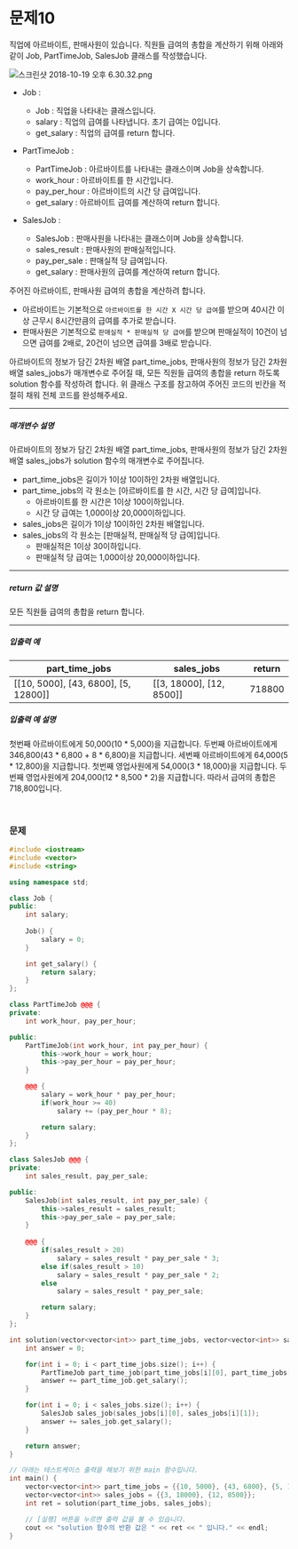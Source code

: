 
# 문제10
직업에 아르바이트, 판매사원이 있습니다. 직원들 급여의 총합을 계산하기 위해 아래와 같이 Job, PartTimeJob, SalesJob 클래스를 작성했습니다.

  ![스크린샷 2018-10-19 오후 6.30.32.png](https://grepp-programmers.s3.amazonaws.com/files/ybm/72380e23f2/1cecc7c5-2d0f-46fd-b5bc-9c9cf6224811.png)

* Job :
  * Job : 직업을 나타내는 클래스입니다.
  * salary : 직업의 급여를 나타냅니다. 초기 급여는 0입니다.
  * get_salary : 직업의 급여를 return 합니다.

* PartTimeJob :
  * PartTimeJob : 아르바이트를 나타내는 클래스이며 Job을 상속합니다.
  * work_hour : 아르바이트를 한 시간입니다.
  * pay_per_hour : 아르바이트의 시간 당 급여입니다.
  * get_salary : 아르바이트 급여를 계산하여 return 합니다.

* SalesJob :
  * SalesJob : 판매사원을 나타내는 클래스이며 Job을 상속합니다.
  * sales_result : 판매사원의 판매실적입니다.
  * pay_per_sale : 판매실적 당 급여입니다.
  * get_salary : 판매사원의 급여를 계산하여 return 합니다.

주어진 아르바이트, 판매사원 급여의 총합을 계산하려 합니다.

* 아르바이트는 기본적으로 `아르바이트를 한 시간 X 시간 당 급여`를 받으며 40시간 이상 근무시 8시간만큼의 급여를 추가로 받습니다.
* 판매사원은 기본적으로 `판매실적 * 판매실적 당 급여`를 받으며 판매실적이 10건이 넘으면 급여를 2배로, 20건이 넘으면 급여를 3배로 받습니다.

아르바이트의 정보가 담긴 2차원 배열 part_time_jobs, 판매사원의 정보가 담긴 2차원 배열 sales_jobs가 매개변수로 주어질 때, 모든 직원들 급여의 총합을 return 하도록 solution 함수를 작성하려 합니다. 위 클래스 구조를 참고하여 주어진 코드의 빈칸을 적절히 채워 전체 코드를 완성해주세요.

---

##### 매개변수 설명
아르바이트의 정보가 담긴 2차원 배열 part_time_jobs, 판매사원의 정보가 담긴 2차원 배열 sales_jobs가 solution 함수의 매개변수로 주어집니다.
* part_time_jobs은 길이가 1이상 10이하인 2차원 배열입니다.
* part_time_jobs의 각 원소는 [아르바이트를 한 시간, 시간 당 급여]입니다.
  * 아르바이트를 한 시간은 1이상 100이하입니다.
  * 시간 당 급여는 1,000이상 20,000이하입니다.
* sales_jobs은 길이가 1이상 10이하인 2차원 배열입니다.
* sales_jobs의 각 원소는 [판매실적, 판매실적 당 급여]입니다.
  * 판매실적은 1이상 30이하입니다.
  * 판매실적 당 급여는 1,000이상 20,000이하입니다.

---

##### return 값 설명
모든 직원들 급여의 총합을 return 합니다.

---

##### 입출력 예

| part_time_jobs                       | sales_jobs               | return |
|--------------------------------------|--------------------------|--------|
| [[10, 5000], [43, 6800], [5, 12800]] | [[3, 18000], [12, 8500]] | 718800 |

##### 입출력 예 설명

첫번째 아르바이트에게 50,000(10 * 5,000)을 지급합니다.
두번째 아르바이트에게 346,800(43 * 6,800 + 8 * 6,800)을 지급합니다.
세번째 아르바이트에게 64,000(5 * 12,800)을 지급합니다.
첫번째 영업사원에게 54,000(3 * 18,000)을 지급합니다.
두번째 영업사원에게 204,000(12 * 8,500 * 2)을 지급합니다.
따라서 급여의 총합은 718,800입니다.

<br>

### 문제

```cpp
#include <iostream>
#include <vector>
#include <string>

using namespace std;

class Job {
public:
	int salary;
	
	Job() {
		salary = 0;
	}

	int get_salary() {
		return salary;
	}
};

class PartTimeJob @@@ {
private:
	int work_hour, pay_per_hour;

public:
	PartTimeJob(int work_hour, int pay_per_hour) {
		this->work_hour = work_hour;
		this->pay_per_hour = pay_per_hour;
	}

	@@@ {
		salary = work_hour * pay_per_hour;
		if(work_hour >= 40)
			salary += (pay_per_hour * 8);

		return salary;
	}
};

class SalesJob @@@ {
private:
	int sales_result, pay_per_sale;

public:
	SalesJob(int sales_result, int pay_per_sale) {
		this->sales_result = sales_result;
		this->pay_per_sale = pay_per_sale;
	}
	
	@@@ {
		if(sales_result > 20)
			salary = sales_result * pay_per_sale * 3;
		else if(sales_result > 10)
			salary = sales_result * pay_per_sale * 2;
		else
			salary = sales_result * pay_per_sale;

		return salary;
	}
};

int solution(vector<vector<int>> part_time_jobs, vector<vector<int>> sales_jobs) {
	int answer = 0;

	for(int i = 0; i < part_time_jobs.size(); i++) {
		PartTimeJob part_time_job(part_time_jobs[i][0], part_time_jobs[i][1]);
		answer += part_time_job.get_salary();
	}

	for(int i = 0; i < sales_jobs.size(); i++) {
		SalesJob sales_job(sales_jobs[i][0], sales_jobs[i][1]);
		answer += sales_job.get_salary();
	}

	return answer;
}

// 아래는 테스트케이스 출력을 해보기 위한 main 함수입니다.
int main() {
	vector<vector<int>> part_time_jobs = {{10, 5000}, {43, 6800}, {5, 12800}};
	vector<vector<int>> sales_jobs = {{3, 18000}, {12, 8500}};
	int ret = solution(part_time_jobs, sales_jobs);

	// [실행] 버튼을 누르면 출력 값을 볼 수 있습니다.
	cout << "solution 함수의 반환 값은 " << ret << " 입니다." << endl;
}
```
